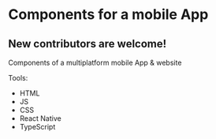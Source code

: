# Components for a mobile App

## New contributors are welcome!

Components of a multiplatform mobile App & website

Tools:

- HTML
- JS
- CSS
- React Native
- TypeScript



